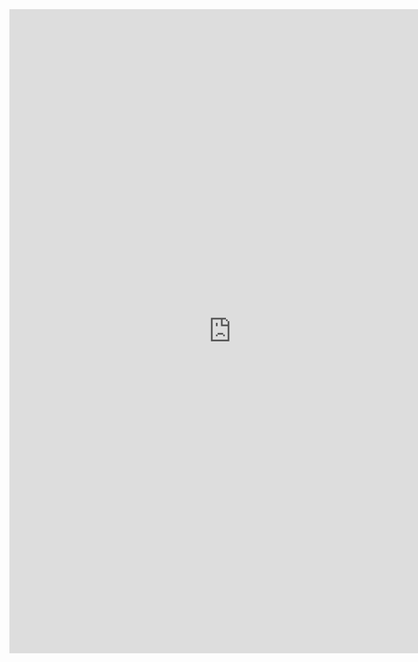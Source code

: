 <iframe src="https://docs.google.com/presentation/d/e/2PACX-1vRB4LQH202hVy1nz1TuYANxKETt0YwWVDJe7mEyr29E6TMTFs-4qz5LFWVru-padN8xiPQ1cK4HWUdq/embed?start=true&loop=false&delayms=3000" frameborder="0" width="794" height="1152" allowfullscreen="true" mozallowfullscreen="true" webkitallowfullscreen="true"></iframe>
